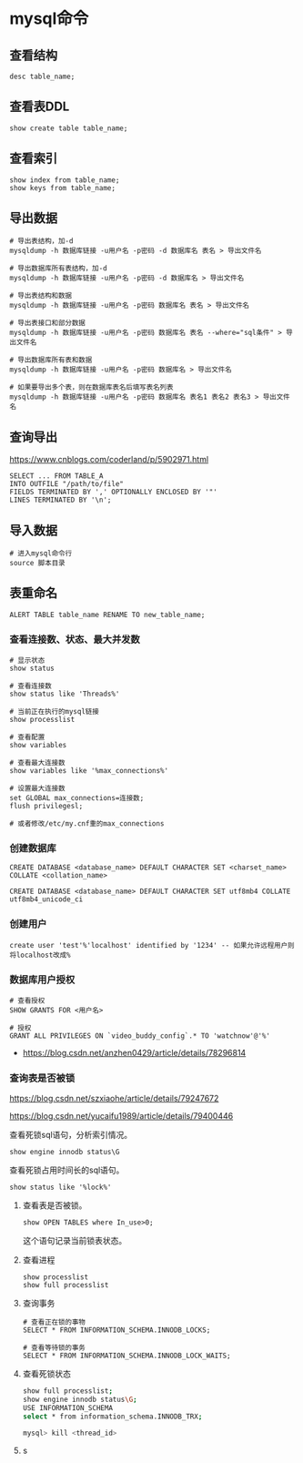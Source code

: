 # mysql命令

## 查看结构

```shell
desc table_name;
```



## 查看表DDL

```shell
show create table table_name;
```



## 查看索引

```shell
show index from table_name;
show keys from table_name;
```



## 导出数据

```shell
# 导出表结构，加-d
mysqldump -h 数据库链接 -u用户名 -p密码 -d 数据库名 表名 > 导出文件名

# 导出数据库所有表结构，加-d
mysqldump -h 数据库链接 -u用户名 -p密码 -d 数据库名 > 导出文件名

# 导出表结构和数据
mysqldump -h 数据库链接 -u用户名 -p密码 数据库名 表名 > 导出文件名

# 导出表接口和部分数据
mysqldump -h 数据库链接 -u用户名 -p密码 数据库名 表名 --where="sql条件" > 导出文件名

# 导出数据库所有表和数据
mysqldump -h 数据库链接 -u用户名 -p密码 数据库名 > 导出文件名

# 如果要导出多个表，则在数据库表名后填写表名列表
mysqldump -h 数据库链接 -u用户名 -p密码 数据库名 表名1 表名2 表名3 > 导出文件名
```



## 查询导出

https://www.cnblogs.com/coderland/p/5902971.html

```mysql
SELECT ... FROM TABLE_A
INTO OUTFILE "/path/to/file"
FIELDS TERMINATED BY ',' OPTIONALLY ENCLOSED BY '"'
LINES TERMINATED BY '\n';
```






## 导入数据

```shell
# 进入mysql命令行
source 脚本目录
```



## 表重命名

```shell
ALERT TABLE table_name RENAME TO new_table_name;
```



### 查看连接数、状态、最大并发数

```shell
# 显示状态
show status

# 查看连接数
show status like 'Threads%'

# 当前正在执行的mysql链接
show processlist

# 查看配置
show variables

# 查看最大连接数
show variables like '%max_connections%'
```



```shell
# 设置最大连接数
set GLOBAL max_connections=连接数;
flush privilegesl;

# 或者修改/etc/my.cnf重的max_connections
```



### 创建数据库

```mysql
CREATE DATABASE <database_name> DEFAULT CHARACTER SET <charset_name> COLLATE <collation_name>

CREATE DATABASE <database_name> DEFAULT CHARACTER SET utf8mb4 COLLATE utf8mb4_unicode_ci
```



### 创建用户

```mysql
create user 'test'%'localhost' identified by '1234' -- 如果允许远程用户则将localhost改成%
```



### 数据库用户授权

```shell
# 查看授权
SHOW GRANTS FOR <用户名>

# 授权
GRANT ALL PRIVILEGES ON `video_buddy_config`.* TO 'watchnow'@'%'
```

- https://blog.csdn.net/anzhen0429/article/details/78296814



### 查询表是否被锁

https://blog.csdn.net/szxiaohe/article/details/79247672

https://blog.csdn.net/yucaifu1989/article/details/79400446



查看死锁sql语句，分析索引情况。

```mysql
show engine innodb status\G
```



查看死锁占用时间长的sql语句。

```mysql
show status like '%lock%'
```





1. 查看表是否被锁。

   ```mysql
   show OPEN TABLES where In_use>0;
   ```

   这个语句记录当前锁表状态。

2. 查看进程

   ```mysql
   show processlist
   show full processlist
   ```

3. 查询事务

   ```mysql
   # 查看正在锁的事物
   SELECT * FROM INFORMATION_SCHEMA.INNODB_LOCKS;
   
   # 查看等待锁的事务
   SELECT * FROM INFORMATION_SCHEMA.INNODB_LOCK_WAITS;
   ```

4. 查看死锁状态

   ```sh
   show full processlist;
   show engine innodb status\G;
   USE INFORMATION_SCHEMA
   select * from information_schema.INNODB_TRX;
   
   mysql> kill <thread_id>
   ```

5. s

   
